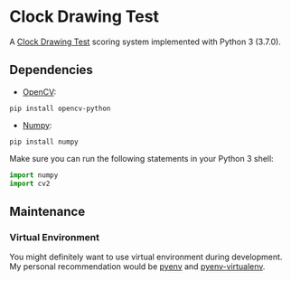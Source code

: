 # Clock Drawing Test

A [Clock Drawing Test](https://en.wikipedia.org/wiki/Executive_dysfunction#Clock_drawing_test)
scoring system implemented with Python 3 (3.7.0).

## Dependencies

- [OpenCV](https://opencv.org/):

`pip install opencv-python`

- [Numpy](https://numpy.org/):

`pip install numpy`

Make sure you can run the following statements in your Python 3 shell:

```python
import numpy
import cv2
```

## Maintenance

### Virtual Environment

You might definitely want to use virtual environment during development. My personal recommendation would be [pyenv](https://github.com/pyenv/pyenv) and [pyenv-virtualenv](https://github.com/pyenv/pyenv-virtualenv).


